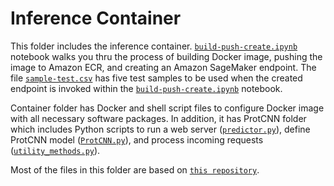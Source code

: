 # Inference Container

This folder includes the inference container.  [`build-push-create.ipynb`](./build-push-create.ipynb) notebook walks you thru the process of building Docker image, pushing the image to Amazon ECR, and creating an Amazon SageMaker endpoint. The file [`sample-test.csv`](./sample-test.csv) has five test samples to be used when the created endpoint is invoked within the [`build-push-create.ipynb`](./build-push-create.ipynb) notebook.

Container folder has Docker and shell script files to configure Docker image with all necessary software packages. In addition, it has ProtCNN folder which includes Python scripts to run a web server ([`predictor.py`](./container/ProtCNN/predictor.py)), define ProtCNN model ([`ProtCNN.py`](./container/ProtCNN/ProtCNN.py)), and process incoming requests ([`utility_methods.py`](./container/ProtCNN/utility_methods.py)). 

Most of the files in this folder are based on [`this repository`](https://github.com/aws/amazon-sagemaker-examples/tree/master/advanced_functionality/scikit_bring_your_own).

